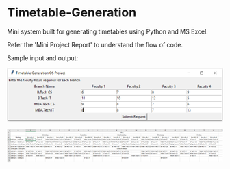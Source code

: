 # Timetable-Generation
 Mini system built for generating timetables using Python and MS Excel.

Refer the 'Mini Project Report' to understand the flow of code.

Sample input and output:

![](images/GUI%20input.png)

![](images/Excel%20output.png)
